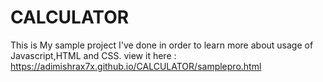 # CALCULATOR
This is My sample project I've done in order to learn more about usage of Javascript,HTML and CSS.
view it here : https://adimishrax7x.github.io/CALCULATOR/samplepro.html
